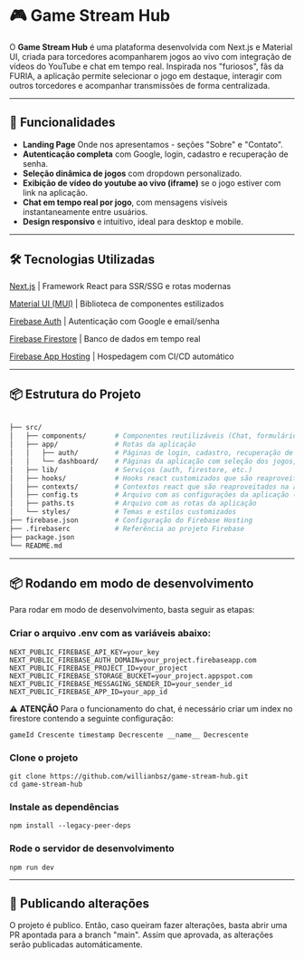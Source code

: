 # 🎮 Game Stream Hub

O **Game Stream Hub** é uma plataforma desenvolvida com Next.js e Material UI, criada para torcedores acompanharem jogos ao vivo com integração de vídeos do YouTube e chat em tempo real. Inspirada nos "furiosos", fãs da FURIA, a aplicação permite selecionar o jogo em destaque, interagir com outros torcedores e acompanhar transmissões 
de forma centralizada.

---

## 🚀 Funcionalidades

- **Landing Page** Onde nos apresentamos - seções "Sobre" e "Contato".
- **Autenticação completa** com Google, login, cadastro e recuperação de senha.
- **Seleção dinâmica de jogos** com dropdown personalizado.
- **Exibição de vídeo do youtube ao vivo (iframe)** se o jogo estiver com link na aplicação.
- **Chat em tempo real por jogo**, com mensagens visíveis instantaneamente entre usuários.
- **Design responsivo** e intuitivo, ideal para desktop e mobile.

---

## 🛠️ Tecnologias Utilizadas

[Next.js](https://nextjs.org/)       | Framework React para SSR/SSG e rotas modernas

[Material UI (MUI)](https://mui.com/)  | Biblioteca de componentes estilizados

[Firebase Auth](https://firebase.google.com/products/auth) | Autenticação com Google e email/senha

[Firebase Firestore](https://firebase.google.com/products/firestore) | Banco de dados em tempo real                     

[Firebase App Hosting](https://firebase.google.com/products/app-hosting) | Hospedagem com CI/CD automático                  

---

## 📦 Estrutura do Projeto

```bash

├── src/
│   ├── components/       # Componentes reutilizáveis (Chat, formulários, Header, etc.)
│   ├── app/              # Rotas da aplicação
│   │   ├── auth/         # Páginas de login, cadastro, recuperação de senha, etc.
│   │   └── dashboard/    # Páginas da aplicação com seleção dos jogos, chat em tempo real e perfil.
│   ├── lib/              # Serviços (auth, firestore, etc.)
│   ├── hooks/            # Hooks react customizados que são reaproveitados na aplicação
│   ├── contexts/         # Contextos react que são reaproveitados na aplicação
│   ├── config.ts         # Arquivo com as configurações da aplicação (env)
│   ├── paths.ts          # Arquivo com as rotas da aplicação
│   └── styles/           # Temas e estilos customizados
├── firebase.json         # Configuração do Firebase Hosting
├── .firebaserc           # Referência ao projeto Firebase
├── package.json
└── README.md
``` 
---
## 📦 Rodando em modo de desenvolvimento

Para rodar em modo de desenvolvimento, basta seguir as etapas:

### Criar o arquivo .env com as variáveis abaixo:
```
NEXT_PUBLIC_FIREBASE_API_KEY=your_key
NEXT_PUBLIC_FIREBASE_AUTH_DOMAIN=your_project.firebaseapp.com
NEXT_PUBLIC_FIREBASE_PROJECT_ID=your_project
NEXT_PUBLIC_FIREBASE_STORAGE_BUCKET=your_project.appspot.com
NEXT_PUBLIC_FIREBASE_MESSAGING_SENDER_ID=your_sender_id
NEXT_PUBLIC_FIREBASE_APP_ID=your_app_id
```

⚠️ **ATENÇÃO** 
Para o funcionamento do chat, é necessário criar um index no firestore contendo a seguinte configuração:

``` gameId Crescente timestamp Decrescente __name__ Decrescente ```

### Clone o projeto
```
git clone https://github.com/willianbsz/game-stream-hub.git
cd game-stream-hub
```

### Instale as dependências
```
npm install --legacy-peer-deps
```

### Rode o servidor de desenvolvimento
```
npm run dev
```

---

## 🚀 Publicando alterações
O projeto é publico. Então, caso queiram fazer alterações, basta abrir uma PR apontada para a branch "main". Assim que aprovada, as alterações serão publicadas automáticamente.